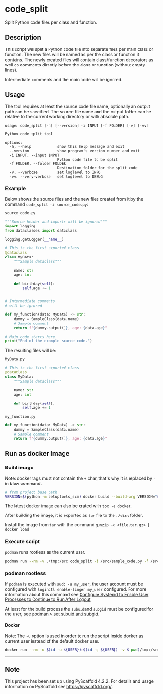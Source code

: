 # code_split

Split Python code files per class and function.

## Description

This script will split a Python code file into separate files per main class or function.
The new files will be named as per the class or function it contains.
The newly created files will contain class/function decorators as well as comments directly before the class or function (without empty lines).

Intermediate comments and the main code will be ignored.

## Usage

The tool requires at least the source code file name, optionally an output path can be specified.
The source file name and the output folder can be relative to the current working directory or with absolute path.

```text
usage: code_split [-h] [--version] -i INPUT [-f FOLDER] [-v] [-vv]

Python code split tool

options:
  -h, --help            show this help message and exit
  --version             show program's version number and exit
  -i INPUT, --input INPUT
                        Python code file to be split
  -f FOLDER, --folder FOLDER
                        Destination folder for the split code
  -v, --verbose         set loglevel to INFO
  -vv, --very-verbose   set loglevel to DEBUG
```

### Example

Below shows the source files and the new files created from it by the command `code_split -i source_code.py`:

`source_code.py`

```python
"""Source header and imports will be ignored"""
import logging
from dataclasses import dataclass

logging.getLogger(__name__)

# This is the first exported class
@dataclass
class MyData:
    """Sample dataclass"""

    name: str
    age: int

    def birthday(self):
        self.age += 1


# Intermediate comments
# will be ignored

def my_function(data: MyData) -> str:
    dummy = SampleClass(data.name)
    # Sample comment
    return f"{dummy.output()}, age: {data.age}"

# Main code starts here
print("End of the example source code.")

```

The resulting files will be:

`MyData.py`

```python
# This is the first exported class
@dataclass
class MyData:
    """Sample dataclass"""

    name: str
    age: int

    def birthday(self):
        self.age += 1

```

`my_function.py`

```python
def my_function(data: MyData) -> str:
    dummy = SampleClass(data.name)
    # Sample comment
    return f"{dummy.output()}, age: {data.age}"

```

## Run as docker image

### Build image

Note: docker tags must not contain the `+` char, that's why it is replaced by `-`in blow command.

```sh
# from project base path
VERSION=$(python -m setuptools_scm) docker build --build-arg VERSION="$VERSION" --rm --pull -f Dockerfile -t "codesplit:latest" -t "codesplit:${VERSION//[+]/-}" .
```

The latest docker image can also be crated with `tox -e docker`.

After building the image, it is exported as `tar` file to the `./dist` folder.

Install the image from `tar` with the command `gunzip -c <file.tar.gz> | docker load`

### Execute script

`podman` runs rootless as the current user.

```sh
podman run --rm -v ./tmp:/src code_split -i /src/sample_code.py -f /src/split
```

### podman rootless

If `podman` is executed with `sudo -u my_user`, the user account must be configured with `loginctl enable-linger my_user` configured.
For more information about this command see [Configure Systemd to Enable User Processes to Continue to Run After Logout](https://docs.oracle.com/en/operating-systems/oracle-linux/8/obe-systemd-linger/)

At least for the build process the `subuid`and `subgid` must be configured for the user,
see [podman > set subuid and subgid](https://wiki.archlinux.org/title/Podman#Set_subuid_and_subgid).

#### Docker

Note: The `-u` option is used in order to run the script inside docker as current user instead of the default docker user.

```sh
docker run --rm -u $(id -u ${USER}):$(id -g ${USER}) -v $(pwd)/tmp:/src codesplit:latest code_split -i /src/sample_code.py -f /src/split
```

---

<!-- pyscaffold-notes -->

## Note

This project has been set up using PyScaffold 4.2.2. For details and usage
information on PyScaffold see <https://pyscaffold.org/>.
